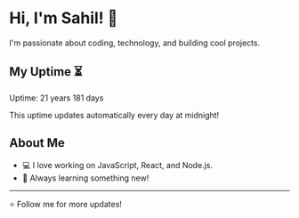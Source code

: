 # Hi, I'm Sahil! 👋

I'm passionate about coding, technology, and building cool projects.

## My Uptime ⏳
Uptime: 21 years 181 days

This uptime updates automatically every day at midnight!

## About Me
- 💻 I love working on JavaScript, React, and Node.js.
- 🎯 Always learning something new!

---

⭐️ Follow me for more updates!
